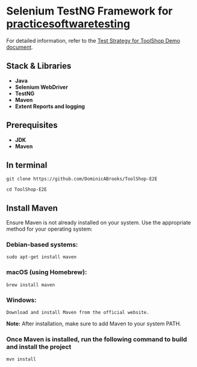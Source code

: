# Selenium TestNG Framework for [practicesoftwaretesting](https://www.practicesoftwaretesting.com)

For detailed information, refer to the [Test Strategy for ToolShop Demo document](https://docs.google.com/document/d/1t_n6mJWAyy8a90CVP1g_kei-Ajipq4Z7rUcjSFno_90/edit?usp=sharing).

## Stack & Libraries

- **Java**
- **Selenium WebDriver**
- **TestNG**
- **Maven**
- **Extent Reports and logging**

## Prerequisites

- **JDK**
- **Maven**

## In terminal
```git clone https://github.com/DominicABrooks/ToolShop-E2E```

```cd ToolShop-E2E```

## Install Maven

Ensure Maven is not already installed on your system. Use the appropriate method for your operating system:

### Debian-based systems:

```sudo apt-get install maven```
### macOS (using Homebrew):
```brew install maven```
### Windows:
```Download and install Maven from the official website.```

**Note:** After installation, make sure to add Maven to your system PATH.

### Once Maven is installed, run the following command to build and install the project
```mvn install```
